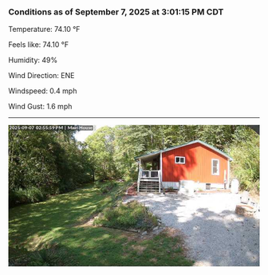 ### Conditions as of September 7, 2025 at 3:01:15 PM CDT 

Temperature: 74.10 &deg;F

Feels like: 74.10 &deg;F

Humidity: 49%

Wind Direction: ENE

Windspeed: 0.4 mph

Wind Gust: 1.6 mph

---

<img src="./images/latest.jpeg"/>

